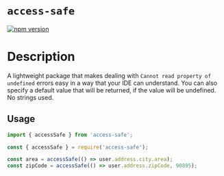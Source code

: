 # `access-safe`
[![npm version](https://badge.fury.io/js/access-safe.svg)](https://badge.fury.io/js/access-safe)

# Description
A lightweight package that makes dealing with `Cannot read property of undefined` errors easy in a way that your IDE can understand. You can also specify a default value that will be returned, if the value will be undefined. No strings used.

## Usage

```javascript
import { accessSafe } from 'access-safe';
```
```javascript
const { accessSafe } = require('access-safe');
```

```javascript
const area = accessSafe(() => user.address.city.area);
const zipCode = accessSafe(() => user.address.zipCode, 90895);
```
